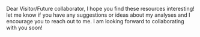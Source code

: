 Dear Visitor/Future collaborator, 
I hope you find these resources interesting! let me know if you have any suggestions or ideas about my analyses and I encourage you to reach out to me. I am looking forward to collaborating with you soon!
